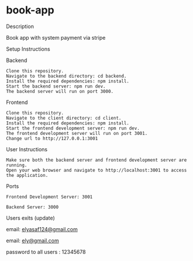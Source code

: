 # book-app

Description

Book app with system payment via stripe

Setup Instructions

Backend

    Clone this repository.
    Navigate to the backend directory: cd backend.
    Install the required dependencies: npm install.
    Start the backend server: npm run dev.
    The backend server will run on port 3000.

Frontend

    Clone this repository.
    Navigate to the client directory: cd client.
    Install the required dependencies: npm install.
    Start the frontend development server: npm run dev.
    The frontend development server will run on port 3001.
    Change url to http://127.0.0.1:3001

User Instructions

    Make sure both the backend server and frontend development server are running.
    Open your web browser and navigate to http://localhost:3001 to access the application.

Ports

    Frontend Development Server: 3001

    Backend Server: 3000

Users exits (update)

email: elyasaf124@gmail.com

email: ely@gmail.com

password to all users : 12345678
